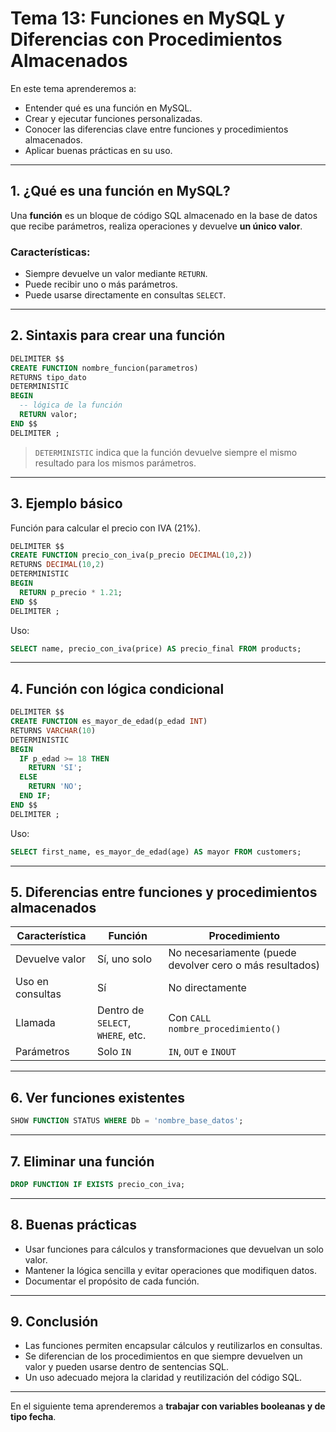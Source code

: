 # **Tema 13: Funciones en MySQL y Diferencias con Procedimientos Almacenados**

En este tema aprenderemos a:

- Entender qué es una función en MySQL.
- Crear y ejecutar funciones personalizadas.
- Conocer las diferencias clave entre funciones y procedimientos almacenados.
- Aplicar buenas prácticas en su uso.

---

## **1. ¿Qué es una función en MySQL?**

Una **función** es un bloque de código SQL almacenado en la base de datos que recibe parámetros, realiza operaciones y devuelve **un único valor**.

### **Características:**

- Siempre devuelve un valor mediante `RETURN`.
- Puede recibir uno o más parámetros.
- Puede usarse directamente en consultas `SELECT`.

---

## **2. Sintaxis para crear una función**

```sql
DELIMITER $$
CREATE FUNCTION nombre_funcion(parametros)
RETURNS tipo_dato
DETERMINISTIC
BEGIN
  -- lógica de la función
  RETURN valor;
END $$
DELIMITER ;
```

> `DETERMINISTIC` indica que la función devuelve siempre el mismo resultado para los mismos parámetros.

---

## **3. Ejemplo básico**

Función para calcular el precio con IVA (21%).

```sql
DELIMITER $$
CREATE FUNCTION precio_con_iva(p_precio DECIMAL(10,2))
RETURNS DECIMAL(10,2)
DETERMINISTIC
BEGIN
  RETURN p_precio * 1.21;
END $$
DELIMITER ;
```

Uso:

```sql
SELECT name, precio_con_iva(price) AS precio_final FROM products;
```

---

## **4. Función con lógica condicional**

```sql
DELIMITER $$
CREATE FUNCTION es_mayor_de_edad(p_edad INT)
RETURNS VARCHAR(10)
DETERMINISTIC
BEGIN
  IF p_edad >= 18 THEN
    RETURN 'SI';
  ELSE
    RETURN 'NO';
  END IF;
END $$
DELIMITER ;
```

Uso:

```sql
SELECT first_name, es_mayor_de_edad(age) AS mayor FROM customers;
```

---

## **5. Diferencias entre funciones y procedimientos almacenados**

| Característica   | Función                           | Procedimiento                                            |
| ---------------- | --------------------------------- | -------------------------------------------------------- |
| Devuelve valor   | Sí, uno solo                      | No necesariamente (puede devolver cero o más resultados) |
| Uso en consultas | Sí                                | No directamente                                          |
| Llamada          | Dentro de `SELECT`, `WHERE`, etc. | Con `CALL nombre_procedimiento()`                        |
| Parámetros       | Solo `IN`                         | `IN`, `OUT` e `INOUT`                                    |

---

## **6. Ver funciones existentes**

```sql
SHOW FUNCTION STATUS WHERE Db = 'nombre_base_datos';
```

---

## **7. Eliminar una función**

```sql
DROP FUNCTION IF EXISTS precio_con_iva;
```

---

## **8. Buenas prácticas**

- Usar funciones para cálculos y transformaciones que devuelvan un solo valor.
- Mantener la lógica sencilla y evitar operaciones que modifiquen datos.
- Documentar el propósito de cada función.

---

## **9. Conclusión**

- Las funciones permiten encapsular cálculos y reutilizarlos en consultas.
- Se diferencian de los procedimientos en que siempre devuelven un valor y pueden usarse dentro de sentencias SQL.
- Un uso adecuado mejora la claridad y reutilización del código SQL.

---

En el siguiente tema aprenderemos a **trabajar con variables booleanas y de tipo fecha**.
